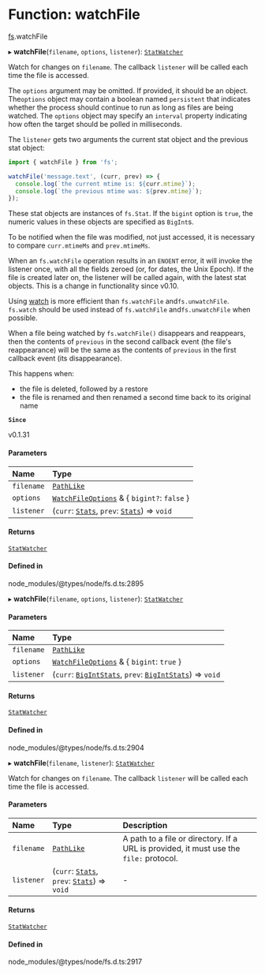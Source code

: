 # Function: watchFile

[fs](../modules/fs.md).watchFile

▸ **watchFile**(`filename`, `options`, `listener`): [`StatWatcher`](../interfaces/fs.StatWatcher.md)

Watch for changes on `filename`. The callback `listener` will be called each
time the file is accessed.

The `options` argument may be omitted. If provided, it should be an object. The`options` object may contain a boolean named `persistent` that indicates
whether the process should continue to run as long as files are being watched.
The `options` object may specify an `interval` property indicating how often the
target should be polled in milliseconds.

The `listener` gets two arguments the current stat object and the previous
stat object:

```js
import { watchFile } from 'fs';

watchFile('message.text', (curr, prev) => {
  console.log(`the current mtime is: ${curr.mtime}`);
  console.log(`the previous mtime was: ${prev.mtime}`);
});
```

These stat objects are instances of `fs.Stat`. If the `bigint` option is `true`,
the numeric values in these objects are specified as `BigInt`s.

To be notified when the file was modified, not just accessed, it is necessary
to compare `curr.mtimeMs` and `prev.mtimeMs`.

When an `fs.watchFile` operation results in an `ENOENT` error, it
will invoke the listener once, with all the fields zeroed (or, for dates, the
Unix Epoch). If the file is created later on, the listener will be called
again, with the latest stat objects. This is a change in functionality since
v0.10.

Using [watch](fs.watch.md) is more efficient than `fs.watchFile` and`fs.unwatchFile`. `fs.watch` should be used instead of `fs.watchFile` and`fs.unwatchFile` when possible.

When a file being watched by `fs.watchFile()` disappears and reappears,
then the contents of `previous` in the second callback event (the file's
reappearance) will be the same as the contents of `previous` in the first
callback event (its disappearance).

This happens when:

* the file is deleted, followed by a restore
* the file is renamed and then renamed a second time back to its original name

**`Since`**

v0.1.31

#### Parameters

| Name | Type |
| :------ | :------ |
| `filename` | [`PathLike`](../types/fs.PathLike.md) |
| `options` | [`WatchFileOptions`](../interfaces/fs.WatchFileOptions.md) & { `bigint?`: ``false``  } |
| `listener` | (`curr`: [`Stats`](../classes/fs.Stats.md), `prev`: [`Stats`](../classes/fs.Stats.md)) => `void` |

#### Returns

[`StatWatcher`](../interfaces/fs.StatWatcher.md)

#### Defined in

node_modules/@types/node/fs.d.ts:2895

▸ **watchFile**(`filename`, `options`, `listener`): [`StatWatcher`](../interfaces/fs.StatWatcher.md)

#### Parameters

| Name | Type |
| :------ | :------ |
| `filename` | [`PathLike`](../types/fs.PathLike.md) |
| `options` | [`WatchFileOptions`](../interfaces/fs.WatchFileOptions.md) & { `bigint`: ``true``  } |
| `listener` | (`curr`: [`BigIntStats`](../interfaces/fs.BigIntStats.md), `prev`: [`BigIntStats`](../interfaces/fs.BigIntStats.md)) => `void` |

#### Returns

[`StatWatcher`](../interfaces/fs.StatWatcher.md)

#### Defined in

node_modules/@types/node/fs.d.ts:2904

▸ **watchFile**(`filename`, `listener`): [`StatWatcher`](../interfaces/fs.StatWatcher.md)

Watch for changes on `filename`. The callback `listener` will be called each time the file is accessed.

#### Parameters

| Name | Type | Description |
| :------ | :------ | :------ |
| `filename` | [`PathLike`](../types/fs.PathLike.md) | A path to a file or directory. If a URL is provided, it must use the `file:` protocol. |
| `listener` | (`curr`: [`Stats`](../classes/fs.Stats.md), `prev`: [`Stats`](../classes/fs.Stats.md)) => `void` | - |

#### Returns

[`StatWatcher`](../interfaces/fs.StatWatcher.md)

#### Defined in

node_modules/@types/node/fs.d.ts:2917
